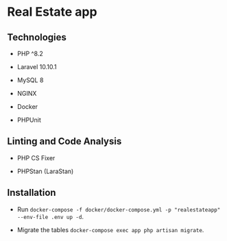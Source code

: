 # Real Estate app

## Technologies

- PHP ^8.2

- Laravel 10.10.1

- MySQL 8

- NGINX

- Docker

- PHPUnit

## Linting and Code Analysis

- PHP CS Fixer

- PHPStan (LaraStan)

## Installation

- Run `docker-compose -f docker/docker-compose.yml -p "realestateapp" --env-file .env up -d`.

- Migrate the tables `docker-compose exec app php artisan migrate`.
